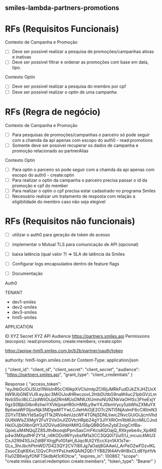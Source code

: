 ## smiles-lambda-partners-promotions

# RFs (Requisitos Funcionais)
Contexto de Campanha e Promoção
- [ ] Deve ser possível realizar a pesquisa de promoções/campanhas ativas e inativas
- [ ] Deve ser possível filtrar e ordenar as promoções com base em data, tipo.

Contexto Optin
- [ ] Deve ser possível realizar a pesquisa do membro por cpf
- [ ] Deve ser possível realizar o optin de uma campanha

# RFs (Regra de negócio)
Contexto de Campanha e Promoção
- [ ] Para pesquisas de promoções/campanhas o parceiro só pode seguir com a chamda da api apenas com escopo do auth0 - read:promotions
- [ ] Somente deve ser possível recuperar os dados de campanha e promoção relacionado ao partnerAlias

Contexto Optin
- [ ] Para optin o parceiro só pode seguir com a chamda da api apenas com escopo do auth0 - create:optin
- [ ] Para realizar o optin da campanha o parceiro precisa passar o id da promoção e cpf do member
- [ ] Para realizar o optin o cpf precisa estar cadastrado no programa Smiles
- [ ] Necessário realizar um tratamento de resposta com relação a eligibilidade do membro caso não seja elegível

# RFs (Requisitos não funcionais)
- [ ] utilizar o auth0 para geração de token de acesso
- [ ] implementar o Mutual TLS para comunicação de API (opcional)
- [ ] baixa latência (qual valor ?) => SLA de latência da Smiles
- [ ] Configurar logs encapsulados dentro de feature flags
- [ ] Documentação


Auth0

TENANT
- dev1-smiles
- dev2-smiles
- dev3-smiles
- hml5-smiles

APPLICATION

ID XYZ
Secret XYZ
API Audience  https://partners.smiles.api
Permissions (escopos): read:promotions; create:members; create:optin

https://apigw-hml5.smiles.com.br/b2b/partner/oauth/token

authority: hml5-login.smiles.com.br
Content-Type: application/json

{
    "client_id": "client_id",
    "client_secret": "client_secret",
    "audience": "https://partners.smiles.api",
    "grant_type": "client_credentials"
}


Response {
    "access_token": "eyJhbGciOiJSUzI1NiIsInR5cCI6IkpXVCIsImtpZCI6IjJMRkFudDJkZXJHZUxXbW9UbGNEViJ9.eyJpc3MiOiJodHRwczovL2htbDUtbG9naW4uc21pbGVzLmNvbS5ici8iLCJzdWIiOiJjd2RmMUxDMWJXUmhoNU9ZNkVaOHlSc3FheExjY0gzS0BjbGllbnRzIiwiYXVkIjoiaHR0cHM6Ly9wYXJ0bmVycy5zbWlsZXMuYXBpIiwiaWF0IjoxNjk3NDgwMTYwLCJleHAiOjE2OTc2NTI5NjAsImF6cCI6ImN3ZGYxTEMxYldSaGg1T1k2RVo4eVJzcWF4TGNjSDNLIiwic2NvcGUiOiJjcmVhdGU6bWlsZXMgY2FuY2VsOnJlZGVtcHRpb24gY3JlYXRlOm1lbWJlcnMiLCJndHkiOiJjbGllbnQtY3JlZGVudGlhbHMifQ.G8pQBBQ5mZybE2oigCnfBa-QpieLuM4NQqZZ8SJth4kooqbPpmSasCmFKcisKQOajQ_RXkyebe4v_Xp4KEp4w3MXpdfHF2Y14_n6KODo9RYyxbsfM1a3CC3QQ0I72ul51J_mcuic4MiU3CxJi29941iSJxZdtBFXIrgjPo1GfaH_6Jqc8Ut2YEccXzn1AX1sTw-GLs_3hrJbchPtmWD7D423QY2CV7i8XJg7aOatj8GAAwU_ArPeO2wFDzvIKLZssoCEqK8XxL12QvCPchYPsLheKQAiN2QErTYB829I4Afv9HBxCLd8YpHVkFIu0ZB6wljyfONFTSkdbAt1cKOtcw",
    "expires_in": 100867,
    "scope": "create:miles cancel:redemption create:members",
    "token_type": "Bearer"
}